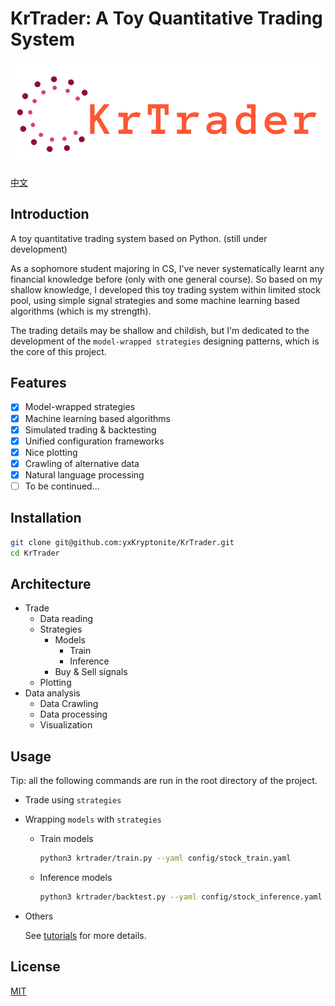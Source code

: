 # KrTrader: A Toy Quantitative Trading System

![](assets/logo.png)

[中文](Chinese.md)

## Introduction

A toy quantitative trading system based on Python. (still under development)

As a sophomore student majoring in CS, I've never systematically learnt any financial knowledge before (only with one general course). So based on my shallow knowledge, I developed this toy trading system within limited stock pool, using simple signal strategies and some machine learning based algorithms (which is my strength).

The trading details may be shallow and childish, but I'm dedicated to the development of the `model-wrapped strategies` designing patterns, which is the core of this project.

## Features
- [x] Model-wrapped strategies
- [x] Machine learning based algorithms
- [x] Simulated trading & backtesting
- [x] Unified configuration frameworks
- [x] Nice plotting
- [x] Crawling of alternative data
- [x] Natural language processing
- [ ] To be continued...

## Installation

```bash
git clone git@github.com:yxKryptonite/KrTrader.git
cd KrTrader
```

## Architecture

- Trade
  - Data reading
  - Strategies
    - Models
      - Train
      - Inference
    - Buy & Sell signals
  - Plotting
- Data analysis
  - Data Crawling
  - Data processing
  - Visualization

## Usage

Tip: all the following commands are run in the root directory of the project.

- Trade using `strategies`
- Wrapping `models` with `strategies`
  - Train models
    ```bash
    python3 krtrader/train.py --yaml config/stock_train.yaml
    ```
  - Inference models
    ```bash
    python3 krtrader/backtest.py --yaml config/stock_inference.yaml
    ```
- Others
  
  See [tutorials](https://github.com/yxKryptonite/KrTrader/tree/master/krtrader/tutorials) for more details.

## License

[MIT](https://choosealicense.com/licenses/mit/)